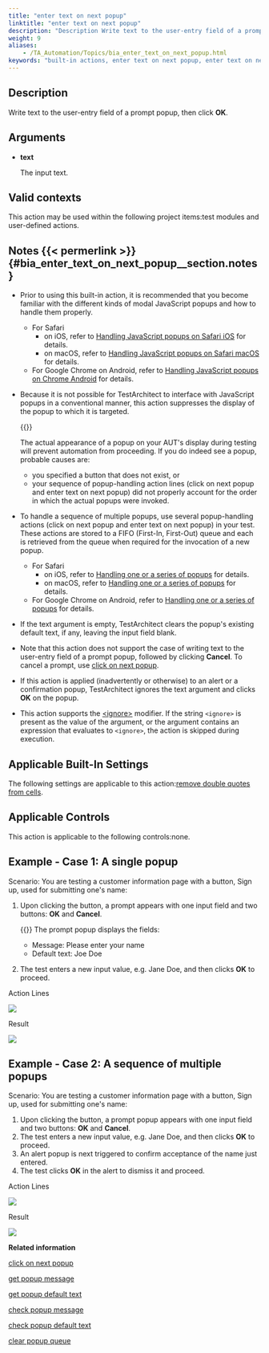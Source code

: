 ```yaml
--- 
title: "enter text on next popup"
linktitle: "enter text on next popup"
description: "Description Write text to the user-entry field of a prompt popup, then click OK . Arguments text The input text. Valid contexts This action may be used within the following project items: test modules ..."
weight: 9
aliases: 
    - /TA_Automation/Topics/bia_enter_text_on_next_popup.html
keywords: "built-in actions, enter text on next popup, enter text on next popup (action), iOS (action), Safari, iOS (action), iOS, Safari (action), Android (action), Android, Google Chrome (action), Google Chrome, Android (action), Safari, macOS (action), macOS, Safari (action), input text on next popup, assign text on next popup"
---
```


## Description

Write text to the user-entry field of a prompt popup, then click **OK**.

## Arguments

-   **text**

    The input text.


## Valid contexts

This action may be used within the following project items:test modules and user-defined actions.

## Notes {{< permerlink >}} {#bia_enter_text_on_next_popup__section.notes} 

-   Prior to using this built-in action, it is recommended that you become familiar with the different kinds of modal JavaScript popups and how to handle them properly.
    -   For Safari
        -   on iOS, refer to [Handling JavaScript popups on Safari iOS](/automation-guide/application-testing/mobile-testing/testing-mobile-web-applications/testing-safari-on-ios/handling-javascript-popups) for details.
        -   on macOS, refer to [Handling JavaScript popups on Safari macOS](/automation-guide/application-testing/testing-web-and-ria-applications/testing-web-applications/automated-web-testing-with-non-webdriver/getting-started-with-web-testing#section_f1f_hgd_4s) for details.
    -   For Google Chrome on Android, refer to [Handling JavaScript popups on Chrome Android](/automation-guide/application-testing/mobile-testing/testing-mobile-web-applications/testing-chrome-on-android/handling-javascript-popups) for details.
-   Because it is not possible for TestArchitect to interface with JavaScript popups in a conventional manner, this action suppresses the display of the popup to which it is targeted.

    {{<caution>}}

    The actual appearance of a popup on your AUT's display during testing will prevent automation from proceeding. If you do indeed see a popup, probable causes are:

    -   you specified a button that does not exist, or
    -   your sequence of popup-handling action lines \(click on next popup and enter text on next popup\) did not properly account for the order in which the actual popups were invoked.
-   To handle a sequence of multiple popups, use several popup-handling actions \(click on next popup and enter text on next popup\) in your test. These actions are stored to a FIFO \(First-In, First-Out\) queue and each is retrieved from the queue when required for the invocation of a new popup.
    -   For Safari
        -   on iOS, refer to [Handling one or a series of popups](/automation-guide/application-testing/mobile-testing/testing-mobile-web-applications/testing-safari-on-ios/handling-javascript-popups#section_iv1_x5x_vp) for details.
        -   on macOS, refer to [Handling one or a series of popups](/automation-guide/application-testing/testing-web-and-ria-applications/testing-web-applications/automated-web-testing-with-non-webdriver/getting-started-with-web-testing#sectiondiv_o5w_nkd_4s) for details.
    -   For Google Chrome on Android, refer to [Handling one or a series of popups](/automation-guide/application-testing/mobile-testing/testing-mobile-web-applications/testing-chrome-on-android/handling-javascript-popups#section_iv1_x5x_vp) for details.
-   If the text argument is empty, TestArchitect clears the popup's existing default text, if any, leaving the input field blank.
-   Note that this action does not support the case of writing text to the user-entry field of a prompt popup, followed by clicking **Cancel**. To cancel a prompt, use [click on next popup](/automation-guide/action-based-testing-language/built-in-actions/user-interface-actions/browsing/click-on-next-popup).
-   If this action is applied \(inadvertently or otherwise\) to an alert or a confirmation popup, TestArchitect ignores the text argument and clicks **OK** on the popup.
-   This action supports the [<ignore\>](/automation-guide/action-based-testing-language/the-test-language/ignoring-actions) modifier. If the string `<ignore>` is present as the value of the argument, or the argument contains an expression that evaluates to `<ignore>`, the action is skipped during execution.

## Applicable Built-In Settings

The following settings are applicable to this action:[remove double quotes from cells](/automation-guide/action-based-testing-language/built-in-settings/value-settings/remove-double-quotes-from-cells).

## Applicable Controls

This action is applicable to the following controls:none.

## Example - Case 1: A single popup

Scenario: You are testing a customer information page with a button, Sign up, used for submitting one's name:

1.  Upon clicking the button, a prompt appears with one input field and two buttons: **OK** and **Cancel**.

    {{<note>}} The prompt popup displays the fields:

    -   Message: Please enter your name
    -   Default text: Joe Doe
2.  The test enters a new input value, e.g. Jane Doe, and then clicks **OK** to proceed.

Action Lines

![](/images/TA_Automation/Images/bia_enter_text_on_next_popup_single_popup_pgm.png)

Result

![](/images/TA_Automation/Images/bia_enter_text_on_next_popup_single_popup_res.png)

## Example - Case 2: A sequence of multiple popups

Scenario: You are testing a customer information page with a button, Sign up, used for submitting one's name:

1.  Upon clicking the button, a prompt popup appears with one input field and two buttons: **OK** and **Cancel**.
2.  The test enters a new input value, e.g. Jane Doe, and then clicks **OK** to proceed.
3.  An alert popup is next triggered to confirm acceptance of the name just entered.
4.  The test clicks **OK** in the alert to dismiss it and proceed.

Action Lines

![](/images/TA_Automation/Images/bia_enter_text_on_next_popup_multiple_popups_pgm.png)

Result

![](/images/TA_Automation/Images/bia_enter_text_on_next_popup_multiple_popups_res.png)




**Related information**  


[click on next popup](/automation-guide/action-based-testing-language/built-in-actions/user-interface-actions/browsing/click-on-next-popup)

[get popup message](/automation-guide/action-based-testing-language/built-in-actions/user-interface-actions/browsing/get-popup-message)

[get popup default text](/automation-guide/action-based-testing-language/built-in-actions/user-interface-actions/browsing/get-popup-default-text)

[check popup message](/automation-guide/action-based-testing-language/built-in-actions/user-interface-actions/browsing/check-popup-message)

[check popup default text](/automation-guide/action-based-testing-language/built-in-actions/user-interface-actions/browsing/check-popup-default-text)

[clear popup queue](/automation-guide/action-based-testing-language/built-in-actions/user-interface-actions/browsing/clear-popup-queue)

